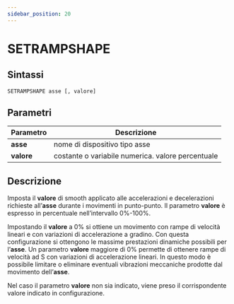 ```yaml
---
sidebar_position: 20
---
```


# SETRAMPSHAPE

## Sintassi

  ```
  SETRAMPSHAPE asse [, valore] 
  ```

## Parametri
|Parametro         | Descrizione                                           |                
|------------------|-------------------------------------------------------|
| **asse**         | nome di dispositivo tipo asse                         |         
| **valore**       | costante o variabile numerica. valore percentuale     |         

## Descrizione
Imposta il **valore** di smooth applicato alle accelerazioni e decelerazioni richieste all’**asse** durante i movimenti in punto-punto. Il parametro **valore** è espresso in percentuale nell’intervallo 0%-100%. 

Impostando il **valore** a 0% si ottiene un movimento con rampe di velocità lineari e con variazioni di accelerazione a gradino. Con questa configurazione si ottengono le massime prestazioni dinamiche possibili per l’**asse**. Un parametro **valore** maggiore di 0% permette di ottenere rampe di velocità ad S con variazioni di accelerazione lineari. In questo modo è possibile limitare o eliminare eventuali vibrazioni meccaniche prodotte dal movimento dell’**asse**.

Nel caso il parametro **valore** non sia indicato, viene preso il corrispondente valore indicato in configurazione.
